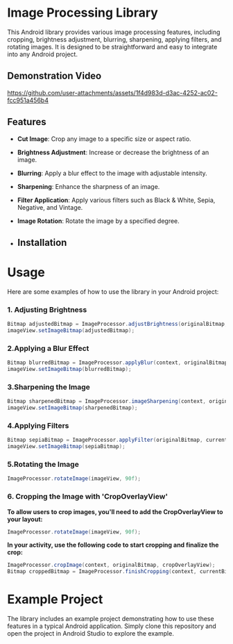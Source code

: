 # Image Processing Library

This Android library provides various image processing features, including cropping, brightness adjustment, blurring, sharpening, applying filters, and rotating images. It is designed to be straightforward and easy to integrate into any Android project.

## Demonstration Video
https://github.com/user-attachments/assets/1f4d983d-d3ac-4252-ac02-fcc951a456b4


## Features

- **Cut Image**: Crop any image to a specific size or aspect ratio.
- **Brightness Adjustment**: Increase or decrease the brightness of an image.
- **Blurring**: Apply a blur effect to the image with adjustable intensity.
- **Sharpening**: Enhance the sharpness of an image.
- **Filter Application**: Apply various filters such as Black & White, Sepia, Negative, and Vintage.
- **Image Rotation**: Rotate the image by a specified degree.

- ## Installation


# Usage
Here are some examples of how to use the library in your Android project:

### 1. Adjusting Brightness
```groovy
Bitmap adjustedBitmap = ImageProcessor.adjustBrightness(originalBitmap, 1.5f);
imageView.setImageBitmap(adjustedBitmap);
```

### 2.Applying a Blur Effect
```groovy
Bitmap blurredBitmap = ImageProcessor.applyBlur(context, originalBitmap, 10);
imageView.setImageBitmap(blurredBitmap);
```

### 3.Sharpening the Image
```groovy
Bitmap sharpenedBitmap = ImageProcessor.imageSharpening(context, originalBitmap);
imageView.setImageBitmap(sharpenedBitmap);
```

### 4.Applying Filters
```groovy
Bitmap sepiaBitmap = ImageProcessor.applyFilter(originalBitmap, currentBitmap, "SEPIA");
imageView.setImageBitmap(sepiaBitmap);
```

### 5.Rotating the Image
```groovy
ImageProcessor.rotateImage(imageView, 90f);
```

### 6. Cropping the Image with 'CropOverlayView'
**To allow users to crop images, you'll need to add the CropOverlayView to your layout:**
```groovy
ImageProcessor.rotateImage(imageView, 90f);
```
**In your activity, use the following code to start cropping and finalize the crop:**
```groovy
ImageProcessor.cropImage(context, originalBitmap, cropOverlayView);
Bitmap croppedBitmap = ImageProcessor.finishCropping(context, currentBitmap, cropOverlayView, imageView);
```

# Example Project
The library includes an example project demonstrating how to use these features in a typical Android application. Simply clone this repository and open the project in Android Studio to explore the example.



